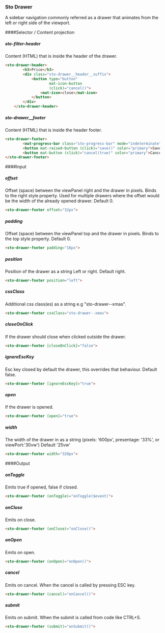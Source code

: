 ### Sto Drawer
A sidebar navigation commonly referred as a drawer that animates from the left or right side of the viewport.

####Selector / Content projection
##### sto-filter-header 
Content (HTML) that is inside the header of the drawer.  

```html
<sto-drawer-header>
		<h3>Price</h3>
		<div class="sto-drawer__header__suffix">
			<button type="button"
					mat-icon-button
					(click)="cancel()">
				<mat-icon>close</mat-icon>
			</button>
		</div>
	</sto-drawer-header>
```

##### sto-drawer__footer
Content (HTML) that is inside the header footer.  

```html
<sto-drawer-footer>
		<mat-progress-bar class="sto-progress-bar" mode="indeterminate" *ngIf="!hasData || (isLoading$ | async)"></mat-progress-bar>
		<button mat-raised-button (click)="save()" color="primary">Save</button>
		<button mat-button (click)="cancel(true)" color="primary">Cancel</button>
</sto-drawer-footer>
```

####Input 
##### offset
Offset (space) between the viewPanel right and the drawer in pixels. Binds to the right style property.
Used for multiple drawers where the offset would be the width of the already opened drawer.
Default 0.

```html
<sto-drawer-footer offset="32px">
```

##### padding
Offset (space) between the viewPanel top and the drawer in pixels.
Binds to the top style property.
 Default 0.
 
```html
<sto-drawer-footer padding="16px">
```

##### position
Position of the drawer as a string
Left or right. Default right.

```html
<sto-drawer-footer position="left">
```

##### cssClass
Additional css class(es) as a string e.g "sto-drawer--xmas".

```html
<sto-drawer-footer cssClass="sto-drawer--xmas">
```

##### closeOnClick
If the drawer should close when clicked outside the drawer.

```html
<sto-drawer-footer [closeOnClick]="false">
```

##### ignoreEscKey
Esc key closed by default the drawer, this overrides that behaviour.
Default false.

```html
<sto-drawer-footer [ignoreEscKey]="true">
```

##### open
If the drawer is opened.

```html
<sto-drawer-footer [open]="true">
```

##### width
The width of the drawer in as a string (pixels: '600px', presentage: '33%', or viewPort:'30vw')
Default '25vw'

```html
<sto-drawer-footer width="320px">
```

####Output 
##### onToggle
Emits true if opened, false if closed.

```html
<sto-drawer-footer (onToggle)="onToggle($event)">
```
##### onClose
Emits on close.

```html
<sto-drawer-footer (onClose)="onClose()">
```
##### onOpen
Emits on open.

```html
<sto-drawer-footer (onOpen)="onOpen()">
```
##### cancel
Emits on cancel. When the cancel is called by pressing ESC key.

```html
<sto-drawer-footer (cancel)="onCancel()">
```
##### submit
Emits on submit. When the submit is called from code like CTRL+S.

```html
<sto-drawer-footer (submit)="onSubmit()">
```

